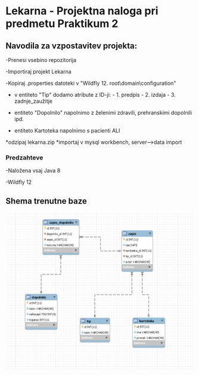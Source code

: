 # Lekarna - Projektna naloga pri predmetu Praktikum 2 



## Navodila za vzpostavitev projekta:
-Prenesi vsebino repozitorija

-Importiraj projekt Lekarna

-Kopiraj .properties datoteki v "Wildfly 12. root\domain\configuration"


* v entiteto "Tip" dodamo atribute z ID-ji: - 1. predpis
                                           - 2. izdaja
                                           - 3. zadnje_zaužitje
                                        
* entiteto "Dopolnilo" napolnimo z želenimi zdravili, prehranskimi dopolnili ipd.
* entiteto Kartoteka napolnimo s pacienti
ALI

*odzipaj lekarna.zip
*importaj v mysql workbench, server-->data import


### Predzahteve
-Naložena vsaj Java 8

-Wildfly 12


## Shema trenutne baze
![alt text](https://github.com/mesner1/Praktikum/blob/master/Baza.png)



